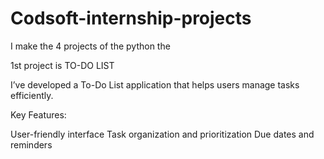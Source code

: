 # Codsoft-internship-projects

I make the 4 projects of the python the

1st project is  TO-DO LIST 

I’ve developed a To-Do List application that helps users manage tasks efficiently.

Key Features:

User-friendly interface
Task organization and prioritization
Due dates and reminders
